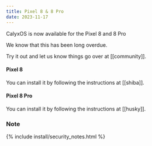 ```yaml
---
title: Pixel 8 & 8 Pro
date: 2023-11-17
---
```


CalyxOS is now available for the Pixel 8 and 8 Pro

We know that this has been long overdue.

Try it out and let us know things go over at [[community]].

#### Pixel 8

You can install it by following the instructions at [[shiba]].

#### Pixel 8 Pro

You can install it by following the instructions at [[husky]].

### Note

{% include install/security_notes.html %}
